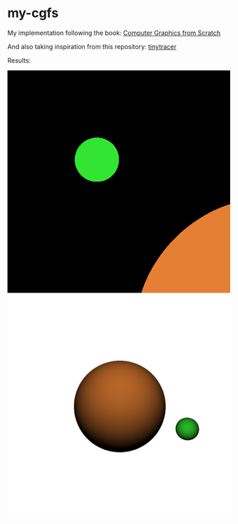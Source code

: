 # my-cgfs
My implementation following the book:
[Computer Graphics from Scratch](https://www.gabrielgambetta.com/computer-graphics-from-scratch/)

And also taking inspiration from this repository: [tinytracer](https://github.com/ssloy/tinyraytracer/wiki)

Results:

![first (working)result](https://github.com/mitrb/my-cgfs/blob/main/results/first.png?raw=true)
![point light](https://github.com/mitrb/my-cgfs/blob/main/results/pointLight.png?raw=true)
